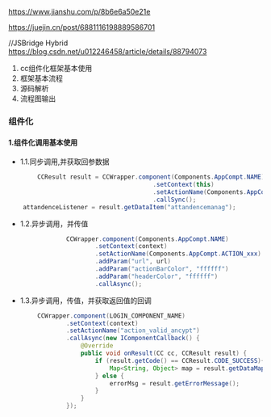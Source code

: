 https://www.jianshu.com/p/8b6e6a50e21e

https://juejin.cn/post/6881116198889586701

//JSBridge  Hybrid
https://blog.csdn.net/u012246458/article/details/88794073



1. cc组件化框架基本使用
2. 框架基本流程
3. 源码解析
4. 流程图输出



### 组件化

#### 1.组件化调用基本使用

- 1.1.同步调用,并获取回参数据

~~~java
		CCResult result = CCWrapper.component(Components.AppCompt.NAME)
  										.setContext(this)
  										.setActionName(Components.AppCompt.NEW_ATTANDENCEMANAGE)
  										.callSync();
    attandenceListener = result.getDataItem("attandencemanag");


~~~

- 1.2.异步调用，并传值

~~~java
                CCWrapper.component(Components.AppCompt.NAME)
                        .setContext(context)
                        .setActionName(Components.AppCompt.ACTION_xxx)
                        .addParam("url", url)
                        .addParam("actionBarColor", "ffffff")
                        .addParam("headerColor", "ffffff")
                        .callAsync();
~~~

- 1.3.异步调用，传值，并获取返回值的回调

~~~java
        CCWrapper.component(LOGIN_COMPONENT_NAME)
                .setContext(context)
                .setActionName("action_valid_ancypt")
                .callAsync(new IComponentCallback() {
                    @Override
                    public void onResult(CC cc, CCResult result) {
                        if (result.getCode() == CCResult.CODE_SUCCESS){
                            Map<String, Object> map = result.getDataMap();
                        } else {
                            errorMsg = result.getErrorMessage();
                        }
                    }
                });
~~~








